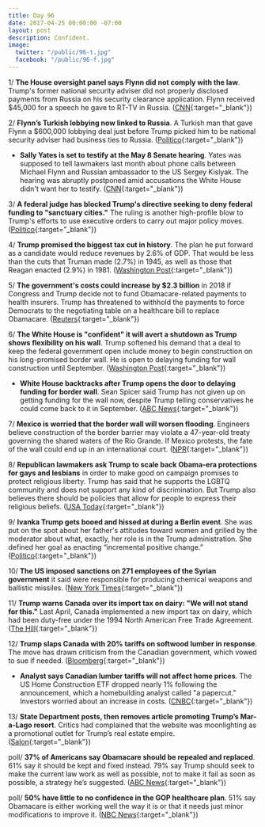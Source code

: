 ```yaml
---
title: Day 96
date: 2017-04-25 00:00:00 -07:00
layout: post
description: Confident.
image:
  twitter: "/public/96-t.jpg"
  facebook: "/public/96-f.jpg"
---
```


1/ **The House oversight panel says Flynn did not comply with the law**. Trump's former national security adviser did not properly disclosed payments from Russia on his security clearance application. Flynn received $45,000 for a speech he gave to RT-TV in Russia. ([CNN](http://www.cnn.com/2017/04/25/politics/michael-flynn-house-oversight-committee/index.html){:target="_blank"})

2/ **Flynn’s Turkish lobbying now linked to Russia**. A Turkish man that gave Flynn a $600,000 lobbying deal just before Trump picked him to be national security adviser had business ties to Russia. ([Politico](http://www.politico.com/story/2017/04/25/michael-flynn-turkey-russia-237550){:target="_blank"})

* **Sally Yates is set to testify at the May 8 Senate hearing**. Yates was supposed to tell lawmakers last month about phone calls between Michael Flynn and Russian ambassador to the US Sergey Kislyak. The hearing was abruptly postponed amid accusations the White House didn't want her to testify. ([CNN](http://www.cnn.com/2017/04/25/politics/sally-yates-testify-senate-subcommittee/index.html){:target="_blank"})

3/ **A federal judge has blocked Trump's directive seeking to deny federal funding to "sanctuary cities."** The ruling is another high-profile blow to Trump's efforts to use executive orders to carry out major policy moves. ([Politico](http://www.politico.com/story/2017/04/25/sanctuary-cities-trump-judge-blocks-237597){:target="_blank"})

4/ **Trump promised the biggest tax cut in history**. The plan he put forward as a candidate would reduce revenues by 2.6% of GDP. That would be less than the cuts that Truman made (2.7%) in 1945, as well as those that Reagan enacted (2.9%) in 1981. ([Washington Post](https://www.washingtonpost.com/news/wonk/wp/2017/04/25/trump-just-promised-the-biggest-tax-cut-in-history-heres-how-big-it-would-have-to-be/){:target="_blank"})

5/ **The government's costs could increase by $2.3 billion** in 2018 if Congress and Trump decide not to fund Obamacare-related payments to health insurers. Trump has threatened to withhold the payments to force Democrats to the negotiating table on a healthcare bill to replace Obamacare. ([Reuters](http://www.reuters.com/article/us-usa-healthcare-payments-idUSKBN17R0M3){:target="_blank"})

6/ **The White House is "confident" it will avert a shutdown as Trump shows flexibility on his wall**. Trump softened his demand that a deal to keep the federal government open include money to begin construction on his long-promised border wall. He is open to delaying funding for wall construction until September. ([Washington Post](https://www.washingtonpost.com/powerpost/white-house-confident-of-averting-shutdown-as-trump-shows-flexibility-on-wall/2017/04/24/72aa945a-2923-11e7-be51-b3fc6ff7faee_story.html){:target="_blank"})

* **White House backtracks after Trump opens the door to delaying funding for border wall**.  Sean Spicer said Trump has not given up on getting funding for the wall now, despite Trump telling conservatives he could come back to it in September. ([ABC News](http://abcnews.go.com/Politics/trump-opens-door-delaying-funding-border-wall/story?id=47001806){:target="_blank"})

7/ **Mexico is worried that the border wall will worsen flooding**. Engineers believe construction of the border barrier may violate a 47-year-old treaty governing the shared waters of the Rio Grande. If Mexico protests, the fate of the wall could end up in an international court. ([NPR](http://www.npr.org/2017/04/25/525383494/trump-s-proposed-u-s-mexico-border-wall-may-violate-1970-treaty){:target="_blank"})

8/ **Republican lawmakers ask Trump to scale back Obama-era protections for gays and lesbians** in order to make good on campaign promises to protect religious liberty. Trump has said that he supports the LGBTQ community and does not support any kind of discrimination. But Trump also believes there should be policies that allow for people to express their religious beliefs. ([USA Today](https://www.usatoday.com/story/news/politics/2017/04/24/republicans-congress-push-religious-liberty-executive-order/100842590/){:target="_blank"})

9/ **Ivanka Trump gets booed and hissed at during a Berlin event**. She was put on the spot about her father's attitudes toward women and grilled by the moderator about what, exactly, her role is in the Trump administration. She defined her goal as enacting “incremental positive change.” ([Politico](http://www.politico.com/story/2017/04/25/ivanka-trump-booed-berlin-237569){:target="_blank"})

10/ **The US imposed sanctions on 271 employees of the Syrian government** it said were responsible for producing chemical weapons and ballistic missiles. ([New York Times](https://www.nytimes.com/2017/04/24/world/middleeast/trump-syria-chemical-weapons-missiles-sanctions.html){:target="_blank"})

11/ **Trump warns Canada over its import tax on dairy: "We will not stand for this."** Last April, Canada implemented a new import tax on dairy, which had been duty-free under the 1994 North American Free Trade Agreement. ([The Hill](http://thehill.com/homenews/administration/330369-trump-warns-canada-over-dairy-spat-we-will-not-stand-for-this){:target="_blank"})

12/ **Trump slaps Canada with 20% tariffs on softwood lumber in response**. The move has drawn criticism from the Canadian government, which vowed to sue if needed. ([Bloomberg](https://www.bloomberg.com/politics/articles/2017-04-24/trump-said-to-plan-20-tariff-on-canadian-softwood-lumber-j1wq4tyg){:target="_blank"})

* **Analyst says Canadian lumber tariffs will not affect home prices**. The US Home Construction ETF dropped nearly 1% following the announcement, which a homebuilding analyst called "a papercut." Investors worried about an increase in costs. ([CNBC](http://www.cnbc.com/2017/04/25/analyst-says-canadian-lumber-tariffs-will-not-affect-home-prices.html){:target="_blank"})

13/ **State Department posts, then removes article promoting Trump’s Mar-a-Lago resort**. Critics had complained that the website was moonlighting as a promotional outlet for Trump’s real estate empire. ([Salon](https://www.salon.com/2017/04/25/state-department-posts-then-removes-article-promoting-president-trumps-mar-a-lago-resort/){:target="_blank"})

poll/ **37% of Americans say Obamacare should be repealed and replaced**. 61% say it should be kept and fixed instead. 79% say Trump should seek to make the current law work as well as possible, not to make it fail as soon as possible, a strategy he’s suggested. ([ABC News](http://abcnews.go.com/Politics/appetite-repealing-obamacare-large-majorities-support-key-provisions/story?id=46989828){:target="_blank"})

poll/ **50% have little to no confidence in the GOP healthcare plan**. 51% say Obamacare is either working well the way it is or that it needs just minor modifications to improve it. ([NBC News](http://www.nbcnews.com/politics/congress/poll-50-have-little-no-confidence-gop-health-care-push-n750361){:target="_blank"})
